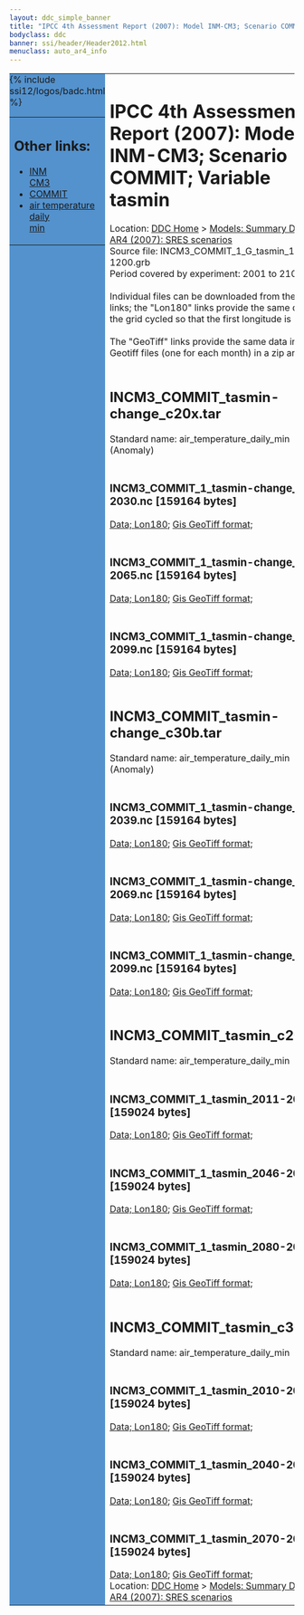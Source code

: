 ```yaml
---
layout: ddc_simple_banner
title: "IPCC 4th Assessment Report (2007): Model INM-CM3; Scenario COMMIT; Variable tasmin"
bodyclass: ddc
banner: ssi/header/Header2012.html
menuclass: auto_ar4_info
---
```



<table width="100%" border="0" cellspacing="0" cellpadding="0" style="border-collapse: collapse;">
<tr style="margin:0;padding:0;border:0;">
<td style="margin:0;padding:0;border:0;height:1pt;width:150pt;background:#5492CD;" valign="top" >

<div id="lh-col2" class="auto_ar4_info">
<table class="menumain" bgcolor="#5492CD" cellspacing="0" width="100%" border="0">
<tr><td>
<h2> Other links:</h2>
<ul>
<li><a href="/auto/ar4/model-INM-CM3.html">INM<br/>CM3</a></li>
<li><a href="/auto/ar4/scenario-COMMIT.html">COMMIT</a></li>
<li><a href="/auto/ar4/var-air_temperature_daily_min.html">air temperature daily<br/> min</a></li>
</ul>
</td></tr>
{% include ssi12/logos/badc.html %}
</table>
</div>
</td>
<td><h1>IPCC 4th Assessment Report (2007): Model INM-CM3; Scenario COMMIT; Variable tasmin</h1>

<!-- Breadcrumb1 -->
<div id="breadcrumb1" align="left">
Location: <a href="/index.html">DDC Home</a> > <a href="/sim/gcm_clim/">Models: Summary Data</a>
> <a href="/sim/gcm_clim/SRES_AR4/index.html">AR4 (2007): SRES scenarios</a>
</div>
<!-- End of Breadcrumb1 -->Source file: INCM3_COMMIT_1_G_tasmin_1-1200.grb
<br/>
Period covered by experiment: 2001 to 2100<br/>
<br/>Individual files can be downloaded from the "data" links; the "Lon180" links provide the same data
         with the grid cycled so that the first longitude is 180W<br/>
<br/>The "GeoTiff" links provide the same data in 12 Geotiff files (one for each month)
          in a zip archive<br/>
<br/><h2>INCM3_COMMIT_tasmin-change_c20x.tar</h2>
Standard name: air_temperature_daily_min (Anomaly)<br>
<br/><h3>INCM3_COMMIT_1_tasmin-change_2011-2030.nc [159164 bytes]</h3>
<a href="http://apps.ipcc-data.org/cgi-bin/downl/ar4_nc/tasmin/INCM3_COMMIT_1_tasmin-change_2011-2030.nc">Data; </a><a href="http://apps.ipcc-data.org/cgi-bin/downl/ar4_nc/tasmin/INCM3_COMMIT_1_tasmin-change_2011-2030.cyto180.nc"> Lon180</a>; <a href="/cgi-bin/downl/ar4_tif/tasmin/INCM3_COMMIT_1_tasmin-change_2011-2030.zip">Gis GeoTiff format; </a><br/>
<br/><h3>INCM3_COMMIT_1_tasmin-change_2046-2065.nc [159164 bytes]</h3>
<a href="http://apps.ipcc-data.org/cgi-bin/downl/ar4_nc/tasmin/INCM3_COMMIT_1_tasmin-change_2046-2065.nc">Data; </a><a href="http://apps.ipcc-data.org/cgi-bin/downl/ar4_nc/tasmin/INCM3_COMMIT_1_tasmin-change_2046-2065.cyto180.nc"> Lon180</a>; <a href="/cgi-bin/downl/ar4_tif/tasmin/INCM3_COMMIT_1_tasmin-change_2046-2065.zip">Gis GeoTiff format; </a><br/>
<br/><h3>INCM3_COMMIT_1_tasmin-change_2080-2099.nc [159164 bytes]</h3>
<a href="http://apps.ipcc-data.org/cgi-bin/downl/ar4_nc/tasmin/INCM3_COMMIT_1_tasmin-change_2080-2099.nc">Data; </a><a href="http://apps.ipcc-data.org/cgi-bin/downl/ar4_nc/tasmin/INCM3_COMMIT_1_tasmin-change_2080-2099.cyto180.nc"> Lon180</a>; <a href="/cgi-bin/downl/ar4_tif/tasmin/INCM3_COMMIT_1_tasmin-change_2080-2099.zip">Gis GeoTiff format; </a><br/>
<br/><h2>INCM3_COMMIT_tasmin-change_c30b.tar</h2>
Standard name: air_temperature_daily_min (Anomaly)<br>
<br/><h3>INCM3_COMMIT_1_tasmin-change_2010-2039.nc [159164 bytes]</h3>
<a href="http://apps.ipcc-data.org/cgi-bin/downl/ar4_nc/tasmin/INCM3_COMMIT_1_tasmin-change_2010-2039.nc">Data; </a><a href="http://apps.ipcc-data.org/cgi-bin/downl/ar4_nc/tasmin/INCM3_COMMIT_1_tasmin-change_2010-2039.cyto180.nc"> Lon180</a>; <a href="/cgi-bin/downl/ar4_tif/tasmin/INCM3_COMMIT_1_tasmin-change_2010-2039.zip">Gis GeoTiff format; </a><br/>
<br/><h3>INCM3_COMMIT_1_tasmin-change_2040-2069.nc [159164 bytes]</h3>
<a href="http://apps.ipcc-data.org/cgi-bin/downl/ar4_nc/tasmin/INCM3_COMMIT_1_tasmin-change_2040-2069.nc">Data; </a><a href="http://apps.ipcc-data.org/cgi-bin/downl/ar4_nc/tasmin/INCM3_COMMIT_1_tasmin-change_2040-2069.cyto180.nc"> Lon180</a>; <a href="/cgi-bin/downl/ar4_tif/tasmin/INCM3_COMMIT_1_tasmin-change_2040-2069.zip">Gis GeoTiff format; </a><br/>
<br/><h3>INCM3_COMMIT_1_tasmin-change_2070-2099.nc [159164 bytes]</h3>
<a href="http://apps.ipcc-data.org/cgi-bin/downl/ar4_nc/tasmin/INCM3_COMMIT_1_tasmin-change_2070-2099.nc">Data; </a><a href="http://apps.ipcc-data.org/cgi-bin/downl/ar4_nc/tasmin/INCM3_COMMIT_1_tasmin-change_2070-2099.cyto180.nc"> Lon180</a>; <a href="/cgi-bin/downl/ar4_tif/tasmin/INCM3_COMMIT_1_tasmin-change_2070-2099.zip">Gis GeoTiff format; </a><br/>
<br/><h2>INCM3_COMMIT_tasmin_c20x.tar</h2>
Standard name: air_temperature_daily_min<br>
<br/><h3>INCM3_COMMIT_1_tasmin_2011-2030.nc [159024 bytes]</h3>
<a href="http://apps.ipcc-data.org/cgi-bin/downl/ar4_nc/tasmin/INCM3_COMMIT_1_tasmin_2011-2030.nc">Data; </a><a href="http://apps.ipcc-data.org/cgi-bin/downl/ar4_nc/tasmin/INCM3_COMMIT_1_tasmin_2011-2030.cyto180.nc"> Lon180</a>; <a href="/cgi-bin/downl/ar4_tif/tasmin/INCM3_COMMIT_1_tasmin_2011-2030.zip">Gis GeoTiff format; </a><br/>
<br/><h3>INCM3_COMMIT_1_tasmin_2046-2065.nc [159024 bytes]</h3>
<a href="http://apps.ipcc-data.org/cgi-bin/downl/ar4_nc/tasmin/INCM3_COMMIT_1_tasmin_2046-2065.nc">Data; </a><a href="http://apps.ipcc-data.org/cgi-bin/downl/ar4_nc/tasmin/INCM3_COMMIT_1_tasmin_2046-2065.cyto180.nc"> Lon180</a>; <a href="/cgi-bin/downl/ar4_tif/tasmin/INCM3_COMMIT_1_tasmin_2046-2065.zip">Gis GeoTiff format; </a><br/>
<br/><h3>INCM3_COMMIT_1_tasmin_2080-2099.nc [159024 bytes]</h3>
<a href="http://apps.ipcc-data.org/cgi-bin/downl/ar4_nc/tasmin/INCM3_COMMIT_1_tasmin_2080-2099.nc">Data; </a><a href="http://apps.ipcc-data.org/cgi-bin/downl/ar4_nc/tasmin/INCM3_COMMIT_1_tasmin_2080-2099.cyto180.nc"> Lon180</a>; <a href="/cgi-bin/downl/ar4_tif/tasmin/INCM3_COMMIT_1_tasmin_2080-2099.zip">Gis GeoTiff format; </a><br/>
<br/><h2>INCM3_COMMIT_tasmin_c30b.tar</h2>
Standard name: air_temperature_daily_min<br>
<br/><h3>INCM3_COMMIT_1_tasmin_2010-2039.nc [159024 bytes]</h3>
<a href="http://apps.ipcc-data.org/cgi-bin/downl/ar4_nc/tasmin/INCM3_COMMIT_1_tasmin_2010-2039.nc">Data; </a><a href="http://apps.ipcc-data.org/cgi-bin/downl/ar4_nc/tasmin/INCM3_COMMIT_1_tasmin_2010-2039.cyto180.nc"> Lon180</a>; <a href="/cgi-bin/downl/ar4_tif/tasmin/INCM3_COMMIT_1_tasmin_2010-2039.zip">Gis GeoTiff format; </a><br/>
<br/><h3>INCM3_COMMIT_1_tasmin_2040-2069.nc [159024 bytes]</h3>
<a href="http://apps.ipcc-data.org/cgi-bin/downl/ar4_nc/tasmin/INCM3_COMMIT_1_tasmin_2040-2069.nc">Data; </a><a href="http://apps.ipcc-data.org/cgi-bin/downl/ar4_nc/tasmin/INCM3_COMMIT_1_tasmin_2040-2069.cyto180.nc"> Lon180</a>; <a href="/cgi-bin/downl/ar4_tif/tasmin/INCM3_COMMIT_1_tasmin_2040-2069.zip">Gis GeoTiff format; </a><br/>
<br/><h3>INCM3_COMMIT_1_tasmin_2070-2099.nc [159024 bytes]</h3>
<a href="http://apps.ipcc-data.org/cgi-bin/downl/ar4_nc/tasmin/INCM3_COMMIT_1_tasmin_2070-2099.nc">Data; </a><a href="http://apps.ipcc-data.org/cgi-bin/downl/ar4_nc/tasmin/INCM3_COMMIT_1_tasmin_2070-2099.cyto180.nc"> Lon180</a>; <a href="/cgi-bin/downl/ar4_tif/tasmin/INCM3_COMMIT_1_tasmin_2070-2099.zip">Gis GeoTiff format; </a><br/>
<!-- Breadcrumb2 -->
<div id="breadcrumb2" align="left">
Location: <a href="/index.html">DDC Home</a> > <a href="/sim/gcm_clim/">Models: Summary Data</a>
> <a href="/sim/gcm_clim/SRES_AR4/index.html">AR4 (2007): SRES scenarios</a>
</div>
<!-- End of Breadcrumb2 --></td></tr></table>
